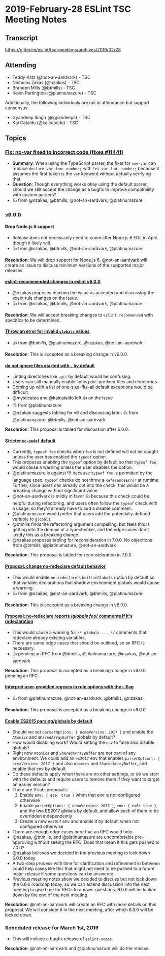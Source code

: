 # 2019-February-28 ESLint TSC Meeting Notes

## Transcript

https://gitter.im/eslint/tsc-meetings/archives/2019/02/28

## Attending

* Teddy Katz (@not-an-aardvark) - TSC
* Nicholas Zakas (@nzakas) - TSC
* Brandon Mills (@btmills) - TSC
* Kevin Partington (@platinumazure) - TSC

Additionally, the following individuals are not in attendance but support consensus:

* Gyandeep Singh (@gyandeeps) - TSC
* Kai Cataldo (@kaicataldo) - TSC

## Topics

### [Fix: no-var fixed to incorrect code (fixes #11441)](https://github.com/eslint/eslint/pull/11443)

* **Summary**: When using the TypeScript parser, the fixer for `one-var` can replace `declare var foo: number;` with `let var foo: number;` because it assumes the first token is the `var` keyword without actually verifying that.
* **Question**: Though everything works okay using the default parser, should we still accept the change as a bugfix to improve compatibility with custom parsers?
* :+1: from @nzakas, @btmills, @not-an-aardvark, @platinumazure

### [v6.0.0](https://github.com/eslint/eslint/projects/5)

#### Drop Node.js 6 support

* Release does not necessarily need to come after Node.js 6 EOL in April, though it likely will.
* :+1: from @nzakas, @btmills, @not-an-aardvark, @platinumazure

**Resolution**: We will drop support for Node.js 6. @not-an-aardvark will create an issue to discuss minimum versions of the supported major releases.

#### [eslint-recommended changes in eslint v6.0.0](https://github.com/eslint/eslint/issues/10768)

* @nzakas proposes marking the issue as accepted and discussing the exact rule changes on the issue.
* :+1: from @nzakas, @btmills, @not-an-aardvark, @platinumazure

**Resolution**: We will accept breaking changes to `eslint:recommended` with specifics to be determined.

#### [Throw an error for invalid `globals` values](https://github.com/eslint/eslint/pull/11338#discussion_r252497158)

* :+1: from @btmills, @platinumazure, @nzakas, @not-an-aardvark

**Resolution**: This is accepted as a breaking change in v6.0.0.

#### [do not ignore files started with `.` by default](https://github.com/eslint/eslint/issues/10341)

* Linting directories like `.git` by default would be confusing.
* Users can still manually enable linting dot-prefixed files and directories.
* Coming up with a list of one-size-fits-all default exceptions would be difficult.
* @mysticatea and @kaicataldo left :+1: on the issue
* :-1: from @platinumazure
* @nzakas suggests tabling for v6 and discussing later. :+1: from @platinumazure, @btmills, @not-an-aardvark

**Resolution**: This proposal is tabled for discussion after 6.0.0.

#### [Stricter `no-undef` default](https://github.com/eslint/eslint/issues/10203)

* Currently, `typeof foo` checks when `foo` is not defined will not be caught unless the user has enabled the `typeof` option.
* This proposes enabling the `typeof` option by default so that `typeof foo` would cause a warning unless the user disables the option.
* @platinumazure is against :-1: because `typeof foo` is permitted by the language spec. `typeof` checks do not throw a `ReferenceError` at runtime. Further, since users can already opt into the check, this would be a breaking change without significant value.
* @not-an-aardvark is mildly in favor :+1: because this check could be helpful during refactoring, and users often follow the `typeof` check with a usage, so they'd already have to add a disable comment.
* @platinumazure would prefer that users add the potentially-defined variable to `globals`.
* @btmills finds the refactoring argument compelling, but feels this is getting into the domain of a typechecker, and the edge cases don't justify this as a breaking change.
* @nzakas proposes tabling for reconsideration in 7.0.0. No objections from @btmills, @platinumazure, @not-an-aardvark

**Resolution**: This proposal is tabled for reconsideration in 7.0.0.

#### [Proposal: change no-redeclare default behavior](https://github.com/eslint/eslint/issues/11405)

* This would enable `no-redeclare`'s `builtinGlobals` option by default so that variable declarations that shadow environment globals would cause a warning.
* :+1: from @nzakas, @not-an-aardvark, @btmills, @platinumazure

**Resolution**: This is accepted as a breaking change in v6.0.0.

#### [Proposal: no-redeclare reports /*globals foo*/ comments if it's redeclaration](https://github.com/eslint/eslint/issues/11370)

* This would cause a warning for `/* globals ... */` comments that redeclare already existing variables.
* There are some edge cases that should be outlined, so an RFC is necessary.
* :+1: pending an RFC from @btmills, @platinumazure, @nzakas, @not-an-aardvark

**Resolution**: This proposal is accepted as a breaking change in v6.0.0 pending an RFC.

#### [Interpret user-provided regexes in rule options with the `u` flag](https://github.com/eslint/eslint/issues/11423)

* :+1: from @platinumazure, @not-an-aardvark, @btmills, @nzakas

**Resolution**: This proposal is accepted as a breaking change in v6.0.0.

#### [Enable ES2015 parsing/globals by default](https://github.com/eslint/eslint/issues/11419)

* Should we set `parserOptions: { ecmaVersion: 2017 }` and enable the `Atomics` and `SharedArrayBuffer` globals by default?
* How would disabling work? Would setting the `env` to false also disable globals?
* Right now `Atomics` and `SharedArrayBuffer` are not part of any environment. We could add an `es2017` env that enables `parserOptions: { ecmaVersion: 2017 }` and also `Atomics` and `SharedArrayBuffer`, and enable that env by default.
* Do these defaults apply when there are no other settings, or do we start with the defaults and require users to remove them if they want to target an earlier version?
* There are 3 sub-proposals:
    1. Enable `env: { es6: true }` when that env is not configured otherwise
    1. Enable `parserOptions: { ecmaVersion: 2017 }`, `env: { es6: true }`, and the two ES2017 globals by default, and allow each of them to be overridden independently
    1. Create a new `es2017` env and enable it by default when not configured otherwise
* There are enough edge cases here that an RFC would help.
* @nzakas, @btmills, and @platinumazure are uncomfortable pre-approving without seeing the RFC. Does that mean it this gets pushed to 7.0.0?
* @nzakas believes we decided in the previous meeting to lock down 6.0.0 today.
* A two-step process with time for clarification and refinement in between could help cases like this that might not need to be pushed to a future major release if some questions can be answered.
* Previous meeting notes show we decided to discuss but not lock down the 6.0.0 roadmap today, so we can extend discussion into the next meeting to give time for RFCs to answer questions. 6.0.0 will be locked down by the end of the next meeting.

**Resolution**: @not-an-aardvark will create an RFC with more details on this proposal. We will consider it in the next meeting, after which 6.0.0 will be locked down.

### [Scheduled release for March 1st, 2019](https://github.com/eslint/eslint/issues/11412)

* This will include a bugfix release of `eslint-scope`.

**Resolution**: @not-an-aardvark and @platinumazure will do the release.
